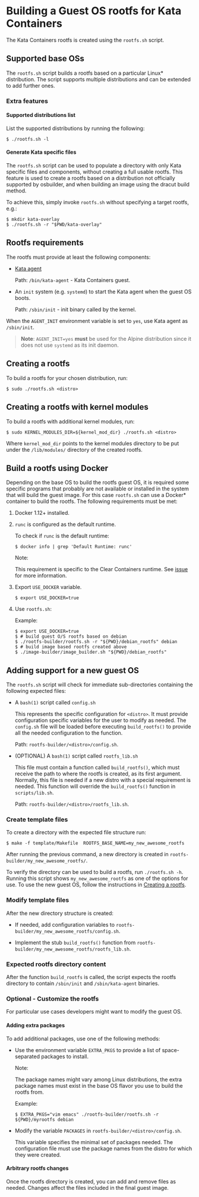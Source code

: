 # Building a Guest OS rootfs for Kata Containers

The Kata Containers rootfs is created using the `rootfs.sh` script.

## Supported base OSs

The `rootfs.sh` script builds a rootfs based on a particular Linux\*
distribution. The script supports multiple distributions and can be extended
to add further ones.

### Extra features

#### Supported distributions list

List the supported distributions by running the following:
```
$ ./rootfs.sh -l
```

#### Generate Kata specific files
The `rootfs.sh` script can be used to populate a directory with only Kata specific files and
components, without creating a full usable rootfs.
This feature is used to create a rootfs based on a distribution not officially
supported by osbuilder, and when building an image using the dracut build method.

To achieve this, simply invoke `rootfs.sh` without specifying a target rootfs, e.g.:
```
$ mkdir kata-overlay
$ ./rootfs.sh -r "$PWD/kata-overlay"
```

## Rootfs requirements

The rootfs must provide at least the following components:

- [Kata agent](https://github.com/kata-containers/kata-containers/tree/main/src/agent)

  Path: `/bin/kata-agent` - Kata Containers guest.

- An `init` system (e.g. `systemd`) to start the Kata agent
  when the guest OS boots.

  Path: `/sbin/init` - init binary called by the kernel.

When the `AGENT_INIT` environment variable is set to `yes`, use Kata agent as `/sbin/init`.

> **Note**: `AGENT_INIT=yes` **must** be used for the Alpine distribution
> since it does not use `systemd` as its init daemon.

## Creating a rootfs

To build a rootfs for your chosen distribution, run:

```
$ sudo ./rootfs.sh <distro>
```

## Creating a rootfs with kernel modules

To build a rootfs with additional kernel modules, run:
```
$ sudo KERNEL_MODULES_DIR=${kernel_mod_dir} ./rootfs.sh <distro>
```
Where `kernel_mod_dir` points to the kernel modules directory to be put under the
`/lib/modules/` directory of the created rootfs.

## Build a rootfs using Docker

Depending on the base OS to build the rootfs guest OS, it is required some
specific programs that probably are not available or installed in the system
that will build the guest image. For this case `rootfs.sh` can use
a Docker\* container to build the rootfs. The following requirements
must be met:

1. Docker 1.12+ installed.

2. `runc` is configured as the default runtime.

   To check if `runc` is the default runtime:

   ```
   $ docker info | grep 'Default Runtime: runc'
   ```

   Note:

   This requirement is specific to the Clear Containers runtime.
   See [issue](https://github.com/clearcontainers/runtime/issues/828) for
   more information.

3. Export `USE_DOCKER` variable.

   ```
   $ export USE_DOCKER=true
   ```

4. Use `rootfs.sh`:

   Example:
   ```
   $ export USE_DOCKER=true
   $ # build guest O/S rootfs based on debian
   $ ./rootfs-builder/rootfs.sh -r "${PWD}/debian_rootfs" debian
   $ # build image based rootfs created above
   $ ./image-builder/image_builder.sh "${PWD}/debian_rootfs"
   ```

## Adding support for a new guest OS

The `rootfs.sh` script will check for immediate sub-directories
containing the following expected files:

- A `bash(1)` script called `config.sh`

  This represents the specific configuration for `<distro>`. It must
  provide configuration specific variables for the user to modify as needed.
  The `config.sh` file will be loaded before executing `build_rootfs()` to
  provide all the needed configuration to the function.

  Path: `rootfs-builder/<distro>/config.sh`.

- (OPTIONAL) A `bash(1)` script called `rootfs_lib.sh`

  This file must contain a function called `build_rootfs()`, which must
  receive the path to where the rootfs is created, as its first argument.
  Normally, this file is needed if a new distro with a special requirement
  is needed. This function will override the `build_rootfs()` function in
  `scripts/lib.sh`.

  Path: `rootfs-builder/<distro>/rootfs_lib.sh`.

### Create template files

To create a directory with the expected file structure run:

```
$ make -f template/Makefile  ROOTFS_BASE_NAME=my_new_awesome_rootfs
```

After running the previous command, a new directory is created in
`rootfs-builder/my_new_awesome_rootfs/`.


To verify the directory can be used to build a rootfs, run `./rootfs.sh -h`.
Running this script shows `my_new_awesome_rootfs` as one of the options for
use. To use the new guest OS, follow the instructions in [Creating a rootfs](#creating-a-rootfs).

### Modify template files

After the new directory structure is created:

- If needed, add configuration variables to
  `rootfs-builder/my_new_awesome_rootfs/config.sh`.

- Implement the stub `build_rootfs()` function from
  `rootfs-builder/my_new_awesome_rootfs/rootfs_lib.sh`.

### Expected rootfs directory content

After the function `build_rootfs` is called, the script expects the
rootfs directory to contain `/sbin/init` and `/sbin/kata-agent` binaries.

### Optional - Customize the rootfs

For particular use cases developers might want to modify the guest OS.

#### Adding extra packages

To add additional packages, use one of the following methods:

- Use the environment variable `EXTRA_PKGS` to provide a list of space-separated
  packages to install.

  Note:

  The package names might vary among Linux distributions, the extra
  package names must exist in the base OS flavor you use to build the
  rootfs from.

  Example:

  ```
  $ EXTRA_PKGS="vim emacs" ./rootfs-builder/rootfs.sh -r ${PWD}/myrootfs debian
  ```

- Modify the variable `PACKAGES` in `rootfs-builder/<distro>/config.sh`.

  This variable specifies the minimal set of packages needed. The
  configuration file must use the package names from the distro for which they
  were created.

#### Arbitrary rootfs changes

Once the rootfs directory is created, you can add and remove files as
needed. Changes affect the files included in the final guest image.

